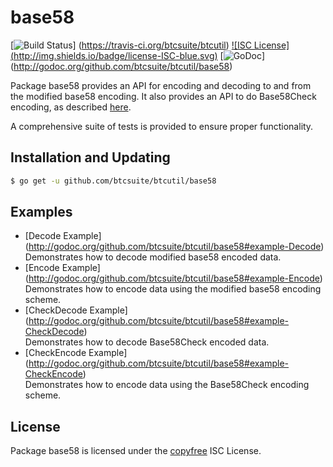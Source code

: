base58
==========

[![Build Status](http://img.shields.io/travis/btcsuite/btcutil.svg)]
(https://travis-ci.org/btcsuite/btcutil) [![ISC License]
(http://img.shields.io/badge/license-ISC-blue.svg)](http://copyfree.org)
[![GoDoc](https://godoc.org/github.com/btcsuite/btcutil/base58?status.png)]
(http://godoc.org/github.com/btcsuite/btcutil/base58)

Package base58 provides an API for encoding and decoding to and from the
modified base58 encoding.  It also provides an API to do Base58Check encoding,
as described [here](https://en.bitcoin.it/wiki/Base58Check_encoding).

A comprehensive suite of tests is provided to ensure proper functionality.

## Installation and Updating

```bash
$ go get -u github.com/btcsuite/btcutil/base58
```

## Examples

* [Decode Example]
  (http://godoc.org/github.com/btcsuite/btcutil/base58#example-Decode)  
  Demonstrates how to decode modified base58 encoded data.
* [Encode Example]
  (http://godoc.org/github.com/btcsuite/btcutil/base58#example-Encode)  
  Demonstrates how to encode data using the modified base58 encoding scheme.
* [CheckDecode Example]
  (http://godoc.org/github.com/btcsuite/btcutil/base58#example-CheckDecode)  
  Demonstrates how to decode Base58Check encoded data.
* [CheckEncode Example]
  (http://godoc.org/github.com/btcsuite/btcutil/base58#example-CheckEncode)  
  Demonstrates how to encode data using the Base58Check encoding scheme.

## License

Package base58 is licensed under the [copyfree](http://copyfree.org) ISC
License.
